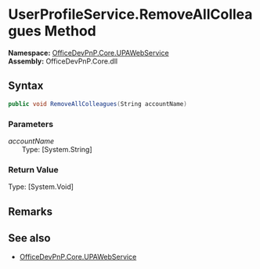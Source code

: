 # UserProfileService.RemoveAllColleagues Method  
  

**Namespace:** [OfficeDevPnP.Core.UPAWebService](OfficeDevPnP.Core.UPAWebService.md)  
**Assembly:** OfficeDevPnP.Core.dll  
## Syntax
```C#
public void RemoveAllColleagues(String accountName)
```
### Parameters
*accountName*  
&emsp;&emsp;Type: [System.String] 
&emsp;&emsp;  
  
### Return Value
Type: [System.Void]  

## Remarks 

## See also
- [OfficeDevPnP.Core.UPAWebService](OfficeDevPnP.Core.UPAWebService.md)
